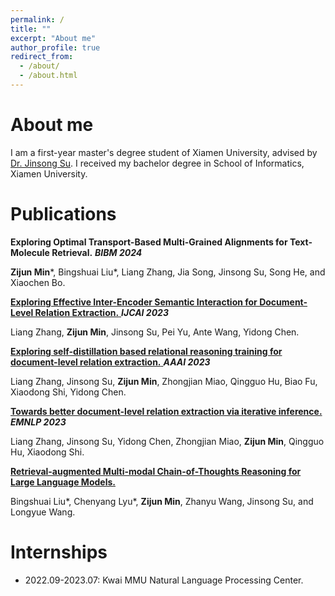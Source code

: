```yaml
---
permalink: /
title: ""
excerpt: "About me"
author_profile: true
redirect_from: 
  - /about/
  - /about.html
---
```


# About me
I am a first-year master's degree student of Xiamen University, advised by [Dr. Jinsong Su](https://cdmc.xmu.edu.cn/info/1010/1054.htm). I received my bachelor degree in School of Informatics, Xiamen University.

# Publications

**Exploring Optimal Transport-Based Multi-Grained Alignments for Text-Molecule Retrieval.** **_BIBM 2024_**

**Zijun Min***, Bingshuai Liu\*, Liang Zhang, Jia Song, Jinsong Su, Song He, and Xiaochen Bo.

<a href="https://www.ijcai.org/proceedings/2023/0586.pdf" title="Inter-Encoder">**Exploring Effective Inter-Encoder Semantic Interaction for Document-Level Relation Extraction.** </a> **_IJCAI 2023_**

Liang Zhang, **Zijun Min**, Jinsong Su, Pei Yu, Ante Wang, Yidong Chen. 

<a href="https://ojs.aaai.org/index.php/AAAI/article/view/26635" title="Self-Distill"> **Exploring self-distillation based relational reasoning training for document-level relation extraction.** </a> **_AAAI 2023_**

Liang Zhang, Jinsong Su, **Zijun Min**, Zhongjian Miao, Qingguo Hu, Biao Fu, Xiaodong Shi, Yidong Chen.

<a href="https://arxiv.org/abs/2211.14470" title="Iterative-Inference">**Towards better document-level relation extraction via iterative inference.** </a> **_EMNLP 2023_**

Liang Zhang, Jinsong Su, Yidong Chen, Zhongjian Miao, **Zijun Min**, Qingguo Hu, Xiaodong Shi.

<a href="https://arxiv.org/abs/2312.01714" title="RA-CoT">**Retrieval-augmented Multi-modal Chain-of-Thoughts Reasoning for Large Language Models.**</a>

Bingshuai Liu*, Chenyang Lyu*, **Zijun Min**, Zhanyu Wang, Jinsong Su, and Longyue Wang.


# Internships
- 2022.09-2023.07: Kwai MMU Natural Language Processing Center.
